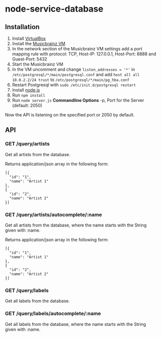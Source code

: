 # node-service-database

## Installation

1. Install [VirtualBox](https://www.virtualbox.org/)
2. Install the [Musicbrainz VM](https://musicbrainz.org/doc/MusicBrainz_Server/Setup)
3. In the network section of the Musicbrainz VM settings add a port mapping
rule with protocol: TCP, Host-IP: 127.0.0.1, Host-Port: 8888 and Guest-Port: 5432
4. Start the Musicbrainz VM
5. In the VM uncomment and change `listen_addresses = '*'` in
`/etc/postgresql/*/main/postgresql.conf` and add
`host all all 10.0.2.2/24 trust` to `/etc/postgresql/*/main/pg_hba.conf`
6. Restart Postgresql with `sudo /etc/init.d/postgresql restart`
7. Install [node.js](https://nodejs.org)
8. Run `npm install`
9. Run `node server.js`
**Commandline Options**
-p, Port for the Server (default: 2050)

Now the API is listening on the specified port or 2050 by default.

## API

### GET /query/artists

Get all artists from the database.

Returns application/json array in the following form:
```
[{
  "id": "1",
  "name": "Artist 1"
},
{
  "id": "2",
  "name": "Artist 2"
}]
```

### GET /query/artists/autocomplete/:name

Get all artists from the database, where the name starts with the String
given with :name.

Returns application/json array in the following form:
```
[{
  "id": "1",
  "name": "Artist 1"
},
{
  "id": "2",
  "name": "Artist 2"
}]
```

### GET /query/labels

Get all labels from the database.

### GET /query/labels/autocomplete/:name

Get all labels from the database, where the name starts with the String
given with :name.
